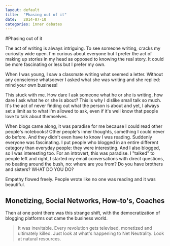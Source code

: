 ```yaml
---
layout: default
title:  "Phasing out of it"
date:   2014-07-10
categories: inner debates
---
```


#Phasing out of it

The act of writing is always intriguing. To see someone writing, cracks my curiosity wide open. I'm curious about everyone but I prefer the act of making up stories in my head as opposed to knowing the real story. It could be more fascinating or less but I prefer my own.

When I was young, I saw a classmate writing what seemed a letter. Without any consciense whatsoever I asked what she was writing and she replied: mind your own business!

This stuck with me. How dare I ask someone what he or she is writing, how dare I ask what he or she is about? 
This is why I dislike small talk so much. It's the act of never finding out what the person is about and yet, I always set a limit as to what I'm allowed to ask, even if it's well know that people love to talk about themselves.

When blogs came along, it was paradise for me because I could read other people's notebooks! Other people's inner thoughts, something I could never do before. And they didn't even have to know I was reading. Suddenly everyone was fascinating. I put people who blogged in an entire different category than everyday people: they were interesting. And I also blogged, so I was interesting too. For an introvert, this was paradise. I "talked" to people left and right, I started my email conversations with direct questions, no beating around the bush, no: where are you from? Do you have brothers and sisters? WHAT DO YOU DO?

Empathy flowed freely. People wrote like no one was reading and it was beautiful.

## Monetizing, Social Networks, How-to's, Coaches

Then at one point there was this strange shift, with the democratization of blogging platforms out came the business world. 

> It was inevitable. Every revolution gets televised, monetized and ultimately killed. Just look at what's happening to  Net Neutrality. Look at natural resources. 

